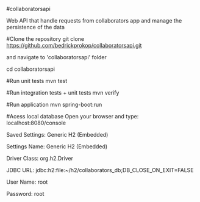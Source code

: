 #collaboratorsapi

Web API that handle requests from collaborators app and manage the persistence of the data

#Clone the repository
git clone https://github.com/bedrickprokop/collaboratorsapi.git

and navigate to 'collaboratorsapi' folder

cd collaboratorsapi

#Run unit tests
mvn test

#Run integration tests + unit tests
mvn verify

#Run application
mvn spring-boot:run

#Acess local database
Open your browser and type: localhost:8080/console

Saved Settings: Generic H2 (Embedded)

Settings Name: Generic H2 (Embedded)

Driver Class: org.h2.Driver

JDBC URL: jdbc:h2:file:~/h2/collaborators_db;DB_CLOSE_ON_EXIT=FALSE

User Name: root

Password: root